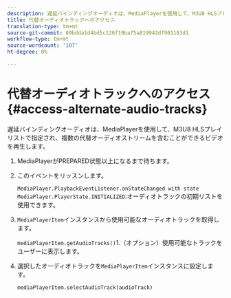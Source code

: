 ```yaml
---
description: 遅延バインディングオーディオは、MediaPlayerを使用して、M3U8 HLSプレイリストで指定され、複数の代替オーディオストリームを含むことができるビデオを再生します。
title: 代替オーディオトラックへのアクセス
translation-type: tm+mt
source-git-commit: 89bdda1d4bd5c126f19ba75a819942df901183d1
workflow-type: tm+mt
source-wordcount: '107'
ht-degree: 0%

---
```



# 代替オーディオトラックへのアクセス{#access-alternate-audio-tracks}

遅延バインディングオーディオは、MediaPlayerを使用して、M3U8 HLSプレイリストで指定され、複数の代替オーディオストリームを含むことができるビデオを再生します。

1. MediaPlayerがPREPARED状態以上になるまで待ちます。
1. このイベントをリッスンします。

   `MediaPlayer.PlaybackEventListener.onStateChanged with state MediaPlayer.PlayerState.INITIALIZED`:オーディオトラックの初期リストを使用できます。

1. `MediaPlayerItem`インスタンスから使用可能なオーディオトラックを取得します。

   `mediaPlayerItem.getAudioTracks()`1.（オプション）使用可能なトラックをユーザーに表示します。
1. 選択したオーディオトラックを`MediaPlayerItem`インスタンスに設定します。

   `mediaPlayerItem.selectAudioTrack(audioTrack)`